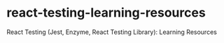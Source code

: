 # react-testing-learning-resources
React Testing (Jest, Enzyme, React Testing Library): Learning Resources

